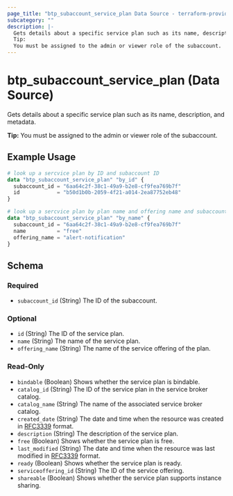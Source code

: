 ```yaml
---
page_title: "btp_subaccount_service_plan Data Source - terraform-provider-btp"
subcategory: ""
description: |-
  Gets details about a specific service plan such as its name, description, and metadata.
  Tip:
  You must be assigned to the admin or viewer role of the subaccount.
---
```


# btp_subaccount_service_plan (Data Source)

Gets details about a specific service plan such as its name, description, and metadata.

__Tip:__
You must be assigned to the admin or viewer role of the subaccount.

## Example Usage

```terraform
# look up a sercvice plan by ID and subaccount ID
data "btp_subaccount_service_plan" "by_id" {
  subaccount_id = "6aa64c2f-38c1-49a9-b2e8-cf9fea769b7f"
  id            = "b50d1b0b-2059-4f21-a014-2ea87752eb48"
}

# look up a sercvice plan by plan name and offering name and subaccount ID
data "btp_subaccount_service_plan" "by_name" {
  subaccount_id = "6aa64c2f-38c1-49a9-b2e8-cf9fea769b7f"
  name          = "free"
  offering_name = "alert-notification"
}
```

<!-- schema generated by tfplugindocs -->
## Schema

### Required

- `subaccount_id` (String) The ID of the subaccount.

### Optional

- `id` (String) The ID of the service plan.
- `name` (String) The name of the service plan.
- `offering_name` (String) The name of the service offering of the plan.

### Read-Only

- `bindable` (Boolean) Shows whether the service plan is bindable.
- `catalog_id` (String) The ID of the service plan in the service broker catalog.
- `catalog_name` (String) The name of the associated service broker catalog.
- `created_date` (String) The date and time when the resource was created in [RFC3339](https://www.ietf.org/rfc/rfc3339.txt) format.
- `description` (String) The description of the service plan.
- `free` (Boolean) Shows whether the service plan is free.
- `last_modified` (String) The date and time when the resource was last modified in [RFC3339](https://www.ietf.org/rfc/rfc3339.txt) format.
- `ready` (Boolean) Shows whether the service plan is ready.
- `serviceoffering_id` (String) The ID of the service offering.
- `shareable` (Boolean) Shows whether the service plan supports instance sharing.